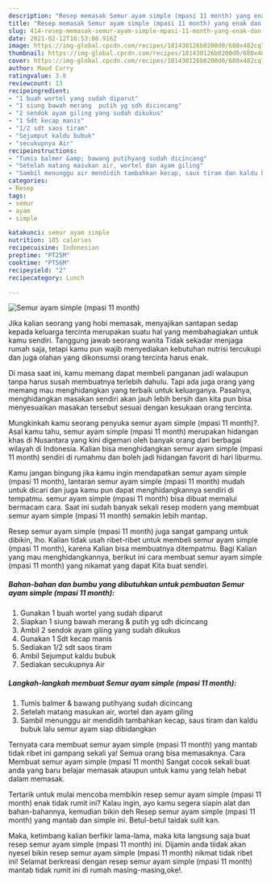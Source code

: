 ```yaml
---
description: "Resep memasak Semur ayam simple (mpasi 11 month) yang enak dan Mudah Dibuat"
title: "Resep memasak Semur ayam simple (mpasi 11 month) yang enak dan Mudah Dibuat"
slug: 414-resep-memasak-semur-ayam-simple-mpasi-11-month-yang-enak-dan-mudah-dibuat
date: 2021-02-12T16:53:08.916Z
image: https://img-global.cpcdn.com/recipes/181430126b0200d0/680x482cq70/semur-ayam-simple-mpasi-11-month-foto-resep-utama.jpg
thumbnail: https://img-global.cpcdn.com/recipes/181430126b0200d0/680x482cq70/semur-ayam-simple-mpasi-11-month-foto-resep-utama.jpg
cover: https://img-global.cpcdn.com/recipes/181430126b0200d0/680x482cq70/semur-ayam-simple-mpasi-11-month-foto-resep-utama.jpg
author: Maud Curry
ratingvalue: 3.8
reviewcount: 13
recipeingredient:
- "1 buah wortel yang sudah diparut"
- "1 siung bawah merang  putih yg sdh dicincang"
- "2 sendok ayam giling yang sudah dikukus"
- "1 Sdt kecap manis"
- "1/2 sdt saos tiram"
- "Sejumput kaldu bubuk"
- "secukupnya Air"
recipeinstructions:
- "Tumis balmer &amp; bawang putihyang sudah dicincang"
- "Setelah matang masukan air, wortel dan ayam giling"
- "Sambil menunggu air mendidih tambahkan kecap, saus tiram dan kaldu bubuk lalu semur ayam siap dibidangkan"
categories:
- Resep
tags:
- semur
- ayam
- simple

katakunci: semur ayam simple 
nutrition: 185 calories
recipecuisine: Indonesian
preptime: "PT25M"
cooktime: "PT56M"
recipeyield: "2"
recipecategory: Lunch

---
```



![Semur ayam simple (mpasi 11 month)](https://img-global.cpcdn.com/recipes/181430126b0200d0/680x482cq70/semur-ayam-simple-mpasi-11-month-foto-resep-utama.jpg)

Jika kalian seorang yang hobi memasak, menyajikan santapan sedap kepada keluarga tercinta merupakan suatu hal yang membahagiakan untuk kamu sendiri. Tanggung jawab seorang  wanita Tidak sekadar menjaga rumah saja, tetapi kamu pun wajib menyediakan kebutuhan nutrisi tercukupi dan juga olahan yang dikonsumsi orang tercinta harus enak.

Di masa  saat ini, kamu memang dapat membeli panganan jadi walaupun tanpa harus susah membuatnya terlebih dahulu. Tapi ada juga orang yang memang mau menghidangkan yang terbaik untuk keluarganya. Pasalnya, menghidangkan masakan sendiri akan jauh lebih bersih dan kita pun bisa menyesuaikan masakan tersebut sesuai dengan kesukaan orang tercinta. 



Mungkinkah kamu seorang penyuka semur ayam simple (mpasi 11 month)?. Asal kamu tahu, semur ayam simple (mpasi 11 month) merupakan hidangan khas di Nusantara yang kini digemari oleh banyak orang dari berbagai wilayah di Indonesia. Kalian bisa menghidangkan semur ayam simple (mpasi 11 month) sendiri di rumahmu dan boleh jadi hidangan favorit di hari liburmu.

Kamu jangan bingung jika kamu ingin mendapatkan semur ayam simple (mpasi 11 month), lantaran semur ayam simple (mpasi 11 month) mudah untuk dicari dan juga kamu pun dapat menghidangkannya sendiri di tempatmu. semur ayam simple (mpasi 11 month) bisa dibuat memalui bermacam cara. Saat ini sudah banyak sekali resep modern yang membuat semur ayam simple (mpasi 11 month) semakin lebih mantap.

Resep semur ayam simple (mpasi 11 month) juga sangat gampang untuk dibikin, lho. Kalian tidak usah ribet-ribet untuk membeli semur ayam simple (mpasi 11 month), karena Kalian bisa membuatnya ditempatmu. Bagi Kalian yang mau menghidangkannya, berikut ini cara membuat semur ayam simple (mpasi 11 month) yang nikamat yang dapat Kita buat sendiri.

<!--inarticleads1-->

##### Bahan-bahan dan bumbu yang dibutuhkan untuk pembuatan Semur ayam simple (mpasi 11 month):

1. Gunakan 1 buah wortel yang sudah diparut
1. Siapkan 1 siung bawah merang &amp; putih yg sdh dicincang
1. Ambil 2 sendok ayam giling yang sudah dikukus
1. Gunakan 1 Sdt kecap manis
1. Sediakan 1/2 sdt saos tiram
1. Ambil Sejumput kaldu bubuk
1. Sediakan secukupnya Air




<!--inarticleads2-->

##### Langkah-langkah membuat Semur ayam simple (mpasi 11 month):

1. Tumis balmer &amp; bawang putihyang sudah dicincang
1. Setelah matang masukan air, wortel dan ayam giling
1. Sambil menunggu air mendidih tambahkan kecap, saus tiram dan kaldu bubuk lalu semur ayam siap dibidangkan




Ternyata cara membuat semur ayam simple (mpasi 11 month) yang mantab tidak ribet ini gampang sekali ya! Semua orang bisa memasaknya. Cara Membuat semur ayam simple (mpasi 11 month) Sangat cocok sekali buat anda yang baru belajar memasak ataupun untuk kamu yang telah hebat dalam memasak.

Tertarik untuk mulai mencoba membikin resep semur ayam simple (mpasi 11 month) enak tidak rumit ini? Kalau ingin, ayo kamu segera siapin alat dan bahan-bahannya, kemudian bikin deh Resep semur ayam simple (mpasi 11 month) yang mantab dan simple ini. Betul-betul taidak sulit kan. 

Maka, ketimbang kalian berfikir lama-lama, maka kita langsung saja buat resep semur ayam simple (mpasi 11 month) ini. Dijamin anda tiidak akan nyesel bikin resep semur ayam simple (mpasi 11 month) nikmat tidak ribet ini! Selamat berkreasi dengan resep semur ayam simple (mpasi 11 month) mantab tidak rumit ini di rumah masing-masing,oke!.

